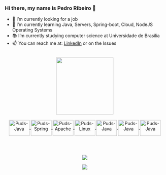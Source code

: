 ### Hi there, my name is Pedro Ribeiro  👋


- 🔭 I’m currently looking for a job
- 🌱 I’m currently learning Java, Servers, Spring-boot, Cloud, NodeJS Operating Systems
- 📚 I’m currently studying computer science at Universidade de Brasília
- 📫 You can reach me at: [LinkedIn](https://www.linkedin.com/in/pedro-ribeiro-b522671b1/) or on the Issues

##

<div align="center">
  <a href="https://github.com/puds09">
  <img height="180em" src="https://github-readme-stats.vercel.app/api/top-langs/?username=puds09&layout=compact&langs_count=7&theme=dark"/>
</div>

<div style="display: inline_block" align="center"><br>

  <img align="center" alt="Puds-Java" height="50" width="65" src="https://cdn.jsdelivr.net/gh/devicons/devicon/icons/java/java-original-wordmark.svg">
  <img align="center" alt="Puds-Spring" height="50" width="65" src="https://cdn.jsdelivr.net/gh/devicons/devicon/icons/spring/spring-original-wordmark.svg">
  <img align="center" alt="Puds-Apache" height="50" width="65" src="https://cdn.jsdelivr.net/gh/devicons/devicon/icons/apache/apache-original-wordmark.svg">
  <img align="center" alt="Puds-Linux" height="50" width="65" src="https://cdn.jsdelivr.net/gh/devicons/devicon/icons/nodejs/nodejs-plain-wordmark.svg">
  <img align="center" alt="Puds-Java" height="50" width="65" src="https://cdn.jsdelivr.net/gh/devicons/devicon/icons/linux/linux-original.svg">
  <img align="center" alt="Puds-Java" height="50" width="65" src="https://cdn.jsdelivr.net/gh/devicons/devicon/icons/html5/html5-original-wordmark.svg">
  <img align="center" alt="Puds-Java" height="50" width="65" src="https://cdn.jsdelivr.net/gh/devicons/devicon/icons/css3/css3-original-wordmark.svg">
  
</div>  
  
##
  
<div style="display: inline_block" align="center"><br>
  
  <a href="https://www.linkedin.com/in/pedro-ribeiro-b522671b1/" target="_blank"><img src="https://img.shields.io/badge/-LinkedIn-%230077B5?style=for-the-badge&logo=linkedin&logoColor=white" target="_blank"></a> 

  <a href = "mailto:ph.pedro09@gmail.com"><img src="https://img.shields.io/badge/-Gmail-%23333?style=for-the-badge&logo=gmail&logoColor=white" target="_blank"></a>
  

</div>
